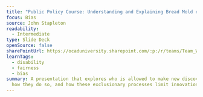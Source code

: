 ```yaml
---
title: "Public Policy Course: Understanding and Explaining Bread Mold on a Yak"
focus: Bias
source: John Stapleton
readability:
  - Intermediate
type: Slide Deck
openSource: false
sharePointUrl: https://ocaduniversity.sharepoint.com/:p:/r/teams/Team_WeCount/Shared%20Documents/Resources%20and%20Tools/Literature%20(curated)/Public%20Policy%20Course%20-%20Understanding%20and%20Explaining%20Bread%20Mold%20on%20a%20Yak.pptx?d=wdb415aaea335477aadf2ddf9b4bf5d32&csf=1&web=1&e=3OA0Si
learnTags:
  - disability
  - fairness
  - bias
summary: A presentation that explores who is allowed to make new discoveries,
  how they do so, and how these exclusionary processes limit innovation.
---
```

